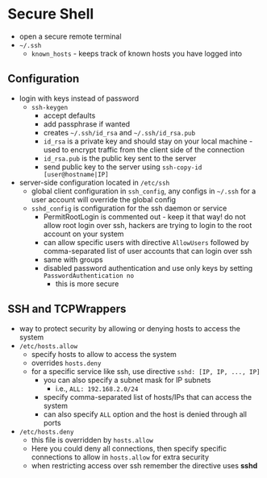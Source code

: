 # Secure Shell
- open a secure remote terminal
- `~/.ssh`
  - `known_hosts` - keeps track of known hosts you have logged into

## Configuration
- login with keys instead of password
  - `ssh-keygen`
    - accept defaults
    - add passphrase if wanted
    - creates `~/.ssh/id_rsa` and `~/.ssh/id_rsa.pub`
    - `id_rsa` is a private key and should stay on your local machine - used to encrypt traffic from the client side of the connection
    - `id_rsa.pub` is the public key sent to the server
    - send public key to the server using `ssh-copy-id [user@hostname|IP]`
- server-side configuration located in `/etc/ssh`
  - global client configuration in `ssh_config`, any configs in `~/.ssh` for a user account will override the global config
  - `sshd_config` is configuration for the ssh daemon or service
    - PermitRootLogin is commented out - keep it that way! do not allow root login over ssh, hackers are trying to login to the root account on your system
    - can allow specific users with directive `AllowUsers` followed by comma-separated list of user accounts that can login over ssh
    - same with groups
    - disabled password authentication and use only keys by setting `PasswordAuthentication no`
      - this is more secure

## SSH and TCPWrappers
- way to protect security by allowing or denying hosts to access the system
- `/etc/hosts.allow`
  - specify hosts to allow to access the system
  - overrides `hosts.deny`
  - for a specific service like ssh, use directive `sshd: [IP, IP, ..., IP]`
    - you can also specify a subnet mask for IP subnets
      - i.e., `ALL: 192.168.2.0/24`
    - specify comma-separated list of hosts/IPs that can access the system
    - can also specify `ALL` option and the host is denied through all ports
- `/etc/hosts.deny`
  - this file is overridden by `hosts.allow`
  - Here you could deny all connections, then specify specific connections to allow in `hosts.allow` for extra security
  - when restricting access over ssh remember the directive uses **sshd**